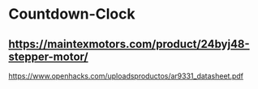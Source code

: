 # Countdown-Clock
https://maintexmotors.com/product/24byj48-stepper-motor/
---
https://www.openhacks.com/uploadsproductos/ar9331_datasheet.pdf
